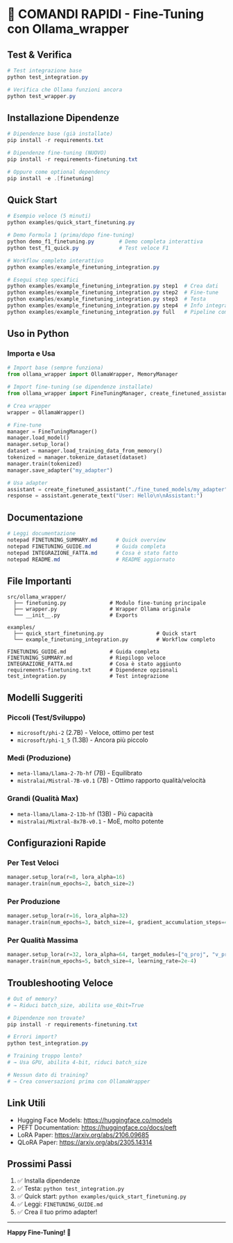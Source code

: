 # 🚀 COMANDI RAPIDI - Fine-Tuning con Ollama_wrapper

## Test & Verifica

```powershell
# Test integrazione base
python test_integration.py

# Verifica che Ollama funzioni ancora
python test_wrapper.py
```

## Installazione Dipendenze

```powershell
# Dipendenze base (già installate)
pip install -r requirements.txt

# Dipendenze fine-tuning (NUOVO)
pip install -r requirements-finetuning.txt

# Oppure come optional dependency
pip install -e .[finetuning]
```

## Quick Start

```powershell
# Esempio veloce (5 minuti)
python examples/quick_start_finetuning.py

# Demo Formula 1 (prima/dopo fine-tuning)
python demo_f1_finetuning.py        # Demo completa interattiva
python test_f1_quick.py             # Test veloce F1

# Workflow completo interattivo
python examples/example_finetuning_integration.py

# Esegui step specifici
python examples/example_finetuning_integration.py step1  # Crea dati
python examples/example_finetuning_integration.py step2  # Fine-tune
python examples/example_finetuning_integration.py step3  # Testa
python examples/example_finetuning_integration.py step4  # Info integrazione
python examples/example_finetuning_integration.py full   # Pipeline completa
```

## Uso in Python

### Importa e Usa
```python
# Import base (sempre funziona)
from ollama_wrapper import OllamaWrapper, MemoryManager

# Import fine-tuning (se dipendenze installate)
from ollama_wrapper import FineTuningManager, create_finetuned_assistant

# Crea wrapper
wrapper = OllamaWrapper()

# Fine-tune
manager = FineTuningManager()
manager.load_model()
manager.setup_lora()
dataset = manager.load_training_data_from_memory()
tokenized = manager.tokenize_dataset(dataset)
manager.train(tokenized)
manager.save_adapter("my_adapter")

# Usa adapter
assistant = create_finetuned_assistant("./fine_tuned_models/my_adapter")
response = assistant.generate_text("User: Hello\n\nAssistant:")
```

## Documentazione

```powershell
# Leggi documentazione
notepad FINETUNING_SUMMARY.md      # Quick overview
notepad FINETUNING_GUIDE.md        # Guida completa
notepad INTEGRAZIONE_FATTA.md      # Cosa è stato fatto
notepad README.md                  # README aggiornato
```

## File Importanti

```
src/ollama_wrapper/
  ├── finetuning.py              # Modulo fine-tuning principale
  ├── wrapper.py                 # Wrapper Ollama originale
  └── __init__.py                # Exports

examples/
  ├── quick_start_finetuning.py                 # Quick start
  └── example_finetuning_integration.py         # Workflow completo

FINETUNING_GUIDE.md              # Guida completa
FINETUNING_SUMMARY.md            # Riepilogo veloce
INTEGRAZIONE_FATTA.md            # Cosa è stato aggiunto
requirements-finetuning.txt      # Dipendenze opzionali
test_integration.py              # Test integrazione
```

## Modelli Suggeriti

### Piccoli (Test/Sviluppo)
- `microsoft/phi-2` (2.7B) - Veloce, ottimo per test
- `microsoft/phi-1_5` (1.3B) - Ancora più piccolo

### Medi (Produzione)
- `meta-llama/Llama-2-7b-hf` (7B) - Equilibrato
- `mistralai/Mistral-7B-v0.1` (7B) - Ottimo rapporto qualità/velocità

### Grandi (Qualità Max)
- `meta-llama/Llama-2-13b-hf` (13B) - Più capacità
- `mistralai/Mixtral-8x7B-v0.1` - MoE, molto potente

## Configurazioni Rapide

### Per Test Veloci
```python
manager.setup_lora(r=8, lora_alpha=16)
manager.train(num_epochs=2, batch_size=2)
```

### Per Produzione
```python
manager.setup_lora(r=16, lora_alpha=32)
manager.train(num_epochs=3, batch_size=4, gradient_accumulation_steps=4)
```

### Per Qualità Massima
```python
manager.setup_lora(r=32, lora_alpha=64, target_modules=["q_proj", "v_proj", "k_proj", "o_proj", "fc1", "fc2"])
manager.train(num_epochs=5, batch_size=4, learning_rate=2e-4)
```

## Troubleshooting Veloce

```powershell
# Out of memory?
# → Riduci batch_size, abilita use_4bit=True

# Dipendenze non trovate?
pip install -r requirements-finetuning.txt

# Errori import?
python test_integration.py

# Training troppo lento?
# → Usa GPU, abilita 4-bit, riduci batch_size

# Nessun dato di training?
# → Crea conversazioni prima con OllamaWrapper
```

## Link Utili

- Hugging Face Models: https://huggingface.co/models
- PEFT Documentation: https://huggingface.co/docs/peft
- LoRA Paper: https://arxiv.org/abs/2106.09685
- QLoRA Paper: https://arxiv.org/abs/2305.14314

## Prossimi Passi

1. ✅ Installa dipendenze
2. ✅ Testa: `python test_integration.py`
3. ✅ Quick start: `python examples/quick_start_finetuning.py`
4. ✅ Leggi: `FINETUNING_GUIDE.md`
5. ✅ Crea il tuo primo adapter!

---
**Happy Fine-Tuning! 🎉**
